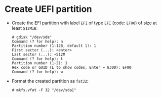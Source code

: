 # Create UEFI partition

* Create the EFI partition with label `EFI` of type `EFI` (code: `EF00`) of size at least `512MiB`:

  ```ShellSession
  # gdisk "/dev/sda"
  Command (? for help): n
  Partition number (1-128, default 1): 1
  First sector (...): <enter>
  Last sector (...): +512M
  Command (? for help): t
  Partition number (1-2): 1
  Hex code or GUID (L to show codes, Enter = 8300): EF00
  Command (? for help): w
  ```

* Format the created partition as `fat32`:

  ```ShellSession
  # mkfs.vfat -F 32 "/dev/sda1"
  ```
